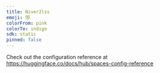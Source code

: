 ```yaml
---
title: Niver2lss
emoji: 😻
colorFrom: pink
colorTo: indigo
sdk: static
pinned: false
---
```


Check out the configuration reference at https://huggingface.co/docs/hub/spaces-config-reference

